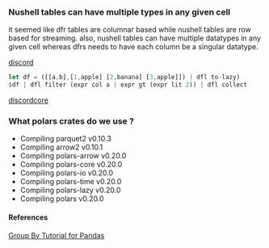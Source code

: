
### Nushell tables can have multiple types in any given cell

it seemed like dfr tables are columnar based while nushell tables are row based for streaming. also, nushell tables can have multiple datatypes in any given cell whereas dfrs needs to have each column be a singular datatype.

[discord](https://discord.com/channels/601130461678272522/864228801851949077/966365153996210186)

```rust
let df = ([[a,b],[1,apple] [2,banana] [3,apple]]) | dfl to-lazy)
$df | dfl filter (expr col a | expr gt (expr lit 2)) | dfl collect
```

[discordcore](https://discord.com/channels/601130461678272522/683070703716925568/962740709272727552)

### What polars crates do we use ?

* Compiling parquet2 v0.10.3
* Compiling arrow2 v0.10.1
* Compiling polars-arrow v0.20.0
* Compiling polars-core v0.20.0
* Compiling polars-io v0.20.0
* Compiling polars-time v0.20.0
* Compiling polars-lazy v0.20.0
* Compiling polars v0.20.0

#### References

[Group By Tutorial for Pandas](https://realpython.com/pandas-groupby/)
